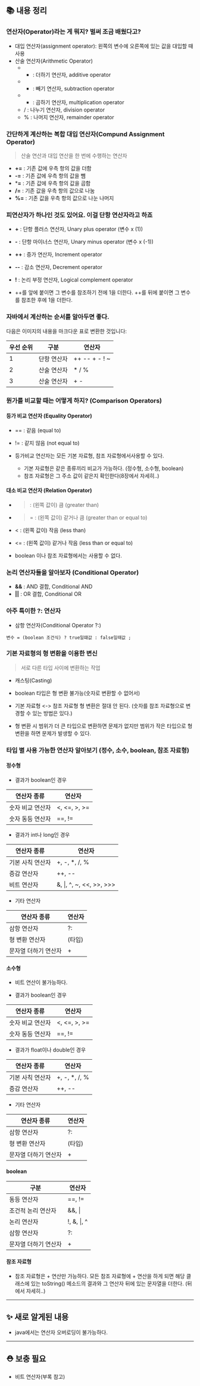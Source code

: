 ## 📚 내용 정리
### 연산자(Operator)라는 게 뭐지? 벌써 조금 배웠다고?
- 대입 연산자(assignment operator): 왼쪽의 변수에 오른쪽에 있는 값을 대입할 때 사용
- 산술 연산자(Arithmetic Operator)
	- + : 더하기 연산자, additive operator
	- - : 빼기 연산자, subtraction operator
	- * : 곱하기 연산자, multiplication operator
	- / : 나누기 연산자, division operator
	- % : 나머지 연산자, remainder operator


### 간단하게 계산하는 복합 대입 연산자(Compund Assignment Operator)

> 산술 연산과 대입 연산을 한 번에 수행하는 연산자
> 
- **+=** : 기존 값에 우측 항의 값을 더함
- **-=** : 기존 값에 우측 항의 값을 뺌
- ***=** : 기존 값에 우측 항의 값을 곱함
- **/=** : 기존 값을 우측 항의 값으로 나눔
- **%=** : 기존 값을 우측 항의 값으로 나눈 나머지


### 피연산자가 하나인 것도 있어요. 이걸 단항 연산자라고 하죠

- **+** : 단항 플러스 연산자, Unary plus operator (변수 x (1))
- **-** : 단항 마이너스 연산자, Unary minus operator (변수 x (-1))
- **++** : 증가 연산자, Increment operator
- **--** : 감소 연산자, Decrement operator
- **!** : 논리 부정 연산자, Logical complement operator

- ++를 앞에 붙이면 그 변수를 참조하기 전에 1을 더한다. ++를 뒤에 붙이면 그 변수를  참조한 후에 1을 더한다.


### 자바에서 계산하는 순서를 알아두면 좋다.
다음은 이미지의 내용을 마크다운 표로 변환한 것입니다:

| 우선 순위 | 구분     | 연산자               |
| ----- | ------ | ----------------- |
| 1     | 단항 연산자 | ++  --  +  -  ! ~ |
| 2     | 산술 연산자 | \*  /  %          |
| 3     | 산술 연산자 | \+  -             |


### 뭔가를 비교할 때는 어떻게 하지? (Comparison Operators)
#### 등가 비교 연산자 (Equality Operator)
- == : 같음 (equal to)
- != : 같지 않음 (not equal to)


- 등가비교 연산자는 모든 기본 자료형, 참조 자료형에서사용할 수 있다.
	- 기본 자료형은 같은 종류끼리 비교가 가능하다. (정수형, 소수형, boolean)
	- 참조 자료형은 그 주소 값이 같은지 확인한다(8장에서 자세히..)

	
#### 대소 비교 연산자 (Relation Operator)
- > : (왼쪽 값이) 큼 (greater than)
- >= : (왼쪽 값이) 같거나 큼 (greater than or equal to)
- < : (왼쪽 값이) 작음 (less than)
- <= : (왼쪽 값이) 같거나 작음 (less than or equal to)

- boolean 이나 참조 자료형에서는 사용할 수 없다.


### 논리 연산자들을 알아보자 (Conditional Operator)
- **&&** : AND 결합, Conditional AND
- **||** : OR 결합, Conditional OR


### 아주 특이한 ?: 연산자
- 삼항 연산자(Conditional Operator ?:)

```
변수 = (boolean 조건식) ? true일떄값 : false일때값 ;
```


### 기본 자료형의 형 변환을 이용한 변신

> 서로 다른 타입 사이에 변환하는 작업

- 캐스팅(Casting)
- boolean 타입은 형 변환 불가능(숫자로 변환할 수 없어서)
- 기본 자료형 <-> 참조 자료형 형 변환은 절대 안 된다. (숫자를 참조 자료형으로 변경할 수 있는 방법은 있다.)

- 형 변환 시 범위가 더 큰 타입으로 변환하면 문제가 없지만 범위가 작은 타입으로 형 변환을 하면 문제가 발생할 수 있다.


### 타입 별 사용 가능한 연산자 알아보기 (정수, 소수, boolean, 참조 자료형)
#### 정수형

-  결과가 boolean인 경우

| 연산자 종류    | 연산자          |
| --------- | ------------ |
| 숫자 비교 연산자 | <, <=, >, >= |
| 숫자 동등 연산자 | ==, !=       |

-  결과가 int나 long인 경우

| 연산자 종류    | 연산자                      |
| --------- | ------------------------ |
| 기본 사칙 연산자 | +, -, *, /, %            |
| 증감 연산자    | ++, --                   |
| 비트 연산자    | &, \|, ^, ~, <<, >>, >>> |

-  기타 연산자

| 연산자 종류      | 연산자  |
| ----------- | ---- |
| 삼항 연산자      | ?:   |
| 형 변환 연산자    | (타입) |
| 문자열 더하기 연산자 | +    |

#### 소수형
- 비트 연산이 불가능하다.

-  결과가 boolean인 경우

| 연산자 종류    | 연산자          |
| --------- | ------------ |
| 숫자 비교 연산자 | <, <=, >, >= |
| 숫자 동등 연산자 | ==, !=       |

-  결과가 float이나 double인 경우

| 연산자 종류      | 연산자        |
| ---------------- | ------------- |
| 기본 사칙 연산자 | +, -, *, /, % |
| 증감 연산자      | ++, --        |

-  기타 연산자

| 연산자 종류      | 연산자  |
| ----------- | ---- |
| 삼항 연산자      | ?:   |
| 형 변환 연산자    | (타입) |
| 문자열 더하기 연산자 | +    |

#### boolean

| 구분          | 연산자         |
| ----------- | ----------- |
| 동등 연산자      | ==, !=      |
| 조건적 논리 연산자  | &&, \|      |
| 논리 연산자      | !, &, \|, ^ |
| 삼항 연산자      | ?:          |
| 문자열 더하기 연산자 | +           |

#### 참조 자료형
- 참조 자료형은 + 연산만 가능하다. 모든 참조 자료형에 + 연산을 하게 되면 해당 클래스에 있는 toString() 메소드의 결과와 그 연산자 뒤에 있는 문자열을 더한다. (뒤에서 자세히..)



---
## ✨ 새로 알게된 내용
- java에서는 연산자 오버로딩이 불가능하다.


---
## ⛑️ 보충 필요
- 비트 연산자(부록 참고)